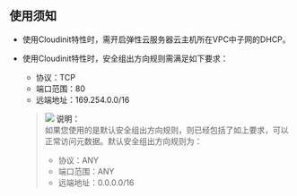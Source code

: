 ## 使用须知<a name="section44995720162019"></a>

-   使用Cloudinit特性时，需开启弹性云服务器云主机所在VPC中子网的DHCP。
-   使用Cloudinit特性时，安全组出方向规则需满足如下要求：

    -   协议：TCP
    -   端口范围：80
    -   远端地址：169.254.0.0/16  

    >![](public_sys-resources/icon-note.gif) **说明：**   
    >如果您使用的是默认安全组出方向规则，则已经包括了如上要求，可以正常访问元数据。默认安全组出方向规则为：  
    >-   协议：ANY  
    >-   端口范围：ANY  
    >-   远端地址：0.0.0.0/16  


